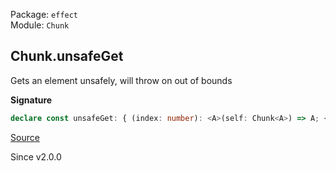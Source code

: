 Package: `effect`<br />
Module: `Chunk`<br />

## Chunk.unsafeGet

Gets an element unsafely, will throw on out of bounds

**Signature**

```ts
declare const unsafeGet: { (index: number): <A>(self: Chunk<A>) => A; <A>(self: Chunk<A>, index: number): A; }
```

[Source](https://github.com/Effect-TS/effect/tree/main/packages/effect/src/Chunk.ts#L407)

Since v2.0.0